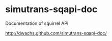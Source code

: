 simutrans-sqapi-doc
===================

Documentation of squirrel API

http://dwachs.github.com/simutrans-sqapi-doc/